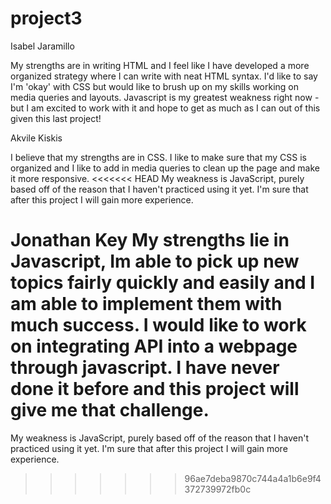# project3

Isabel Jaramillo

My strengths are in writing HTML and I feel like I have developed a more
organized strategy where I can write with neat HTML syntax. I'd like to say I'm 'okay' with
CSS but would like to brush up on my skills working on media queries and layouts.
Javascript is my greatest weakness right now - but I am excited to work with it and
hope to get as much as I can out of this given this last project!

Akvile Kiskis

I believe that my strengths are in CSS. I like to make sure that my CSS is organized and I like to add in media queries to clean up the page and make it more responsive.
<<<<<<< HEAD
My weakness is JavaScript, purely based off of the reason that I haven't practiced using it yet. I'm sure that after this project I will gain more experience. 

Jonathan Key
My strengths lie in Javascript, Im able to pick up new topics fairly quickly and easily and I am able to implement them with much success. I would like to work on integrating API into a webpage through javascript. I have never done it before and this project will give me that challenge.
=======
My weakness is JavaScript, purely based off of the reason that I haven't practiced using it yet. I'm sure that after this project I will gain more experience.
>>>>>>> 96ae7deba9870c744a4a1b6e9f4372739972fb0c

